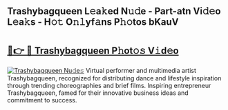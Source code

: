 ## Trashybagqueen L𝚎a𝚔ed N𝚞𝚍e - Part-atn Vi𝚍𝚎o L𝚎a𝚔s - H𝚘𝚝 O𝚗𝚕yf𝚊ns P𝚑𝚘tos bKauV

# <h2><a href="http://kf7nvwu.oniu.top/?m=Trashybagqueen">🔗👉 🔴 Trashybagqueen P𝚑ot𝚘𝚜 V𝚒d𝚎o</a></h2>

[![Trashybagqueen Nu𝚍e𝚜](https://i.imgur.com/0qMVB7G.gif)](http://kf7nvwu.oniu.top/?m=Trashybagqueen)
Virtual performer and multimedia artist Trashybagqueen, recognized for distributing dance and lifestyle inspiration through trending choreographies and brief films. Inspiring entrepreneur Trashybagqueen, famed for their innovative business ideas and commitment to success.  

